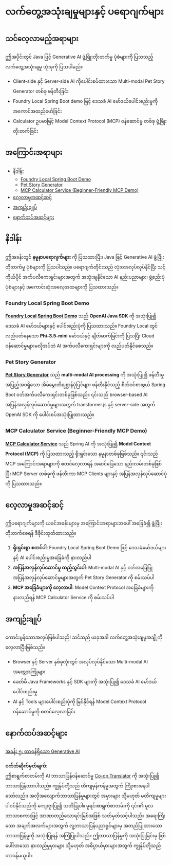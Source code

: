 <!--
CO_OP_TRANSLATOR_METADATA:
{
  "original_hash": "14c0a61ecc1cd2012a9c129236dfdf71",
  "translation_date": "2025-07-29T10:27:48+00:00",
  "source_file": "04-PracticalSamples/README.md",
  "language_code": "my"
}
-->
# လက်တွေ့အသုံးချမှုများနှင့် ပရောဂျက်များ

## သင်လေ့လာမည့်အရာများ
ဤအပိုင်းတွင် Java ဖြင့် Generative AI ဖွံ့ဖြိုးတိုးတက်မှု ပုံစံများကို ပြသသည့် လက်တွေ့အသုံးချမှု သုံးခုကို ပြသပါမည်။
- Client-side နှင့် Server-side AI ကိုပေါင်းစပ်ထားသော Multi-modal Pet Story Generator တစ်ခု ဖန်တီးခြင်း
- Foundry Local Spring Boot demo ဖြင့် ဒေသခံ AI မော်ဒယ်ပေါင်းစည်းမှုကို အကောင်အထည်ဖော်ခြင်း
- Calculator ဥပမာဖြင့် Model Context Protocol (MCP) ဝန်ဆောင်မှု တစ်ခု ဖွံ့ဖြိုးတိုးတက်ခြင်း

## အကြောင်းအရာများ

- [နိဒါန်း](../../../04-PracticalSamples)
  - [Foundry Local Spring Boot Demo](../../../04-PracticalSamples)
  - [Pet Story Generator](../../../04-PracticalSamples)
  - [MCP Calculator Service (Beginner-Friendly MCP Demo)](../../../04-PracticalSamples)
- [လေ့လာမှုအဆင့်ဆင့်](../../../04-PracticalSamples)
- [အကျဉ်းချုပ်](../../../04-PracticalSamples)
- [နောက်ထပ်အဆင့်များ](../../../04-PracticalSamples)

## နိဒါန်း

ဤအခန်းတွင် **နမူနာပရောဂျက်များ** ကို ပြသထားပြီး၊ Java ဖြင့် Generative AI ဖွံ့ဖြိုးတိုးတက်မှု ပုံစံများကို ပြသပါသည်။ ပရောဂျက်တိုင်းသည် လုံးဝအလုပ်လုပ်နိုင်ပြီး သင့်ကိုယ်ပိုင် အက်ပလီကေးရှင်းများအတွက် အသုံးချနိုင်သော AI နည်းပညာများ၊ ဖွဲ့စည်းပုံပုံစံများနှင့် အကောင်းဆုံးအလေ့အထများကို ပြသထားသည်။

### Foundry Local Spring Boot Demo

**[Foundry Local Spring Boot Demo](foundrylocal/README.md)** သည် **OpenAI Java SDK** ကို အသုံးပြု၍ ဒေသခံ AI မော်ဒယ်များနှင့် ပေါင်းစည်းပုံကို ပြသထားသည်။ Foundry Local တွင် လည်ပတ်နေသော **Phi-3.5-mini** မော်ဒယ်နှင့် ချိတ်ဆက်ခြင်းကို ပြသပြီး Cloud ဝန်ဆောင်မှုများမလိုအပ်ဘဲ AI အက်ပလီကေးရှင်းများကို လည်ပတ်နိုင်စေသည်။

### Pet Story Generator

**[Pet Story Generator](petstory/README.md)** သည် **multi-modal AI processing** ကို အသုံးပြု၍ ဖန်တီးမှုအပြည့်အဝရှိသော အိမ်မွေးတိရစ္ဆာန်ပုံပြင်များ ဖန်တီးနိုင်သည့် စိတ်ဝင်စားဖွယ် Spring Boot ဝဘ်အက်ပလီကေးရှင်းတစ်ခုဖြစ်သည်။ ၎င်းသည် browser-based AI အပြန်အလှန်လုပ်ဆောင်မှုများအတွက် transformer.js နှင့် server-side အတွက် OpenAI SDK ကို ပေါင်းစပ်အသုံးပြုထားသည်။

### MCP Calculator Service (Beginner-Friendly MCP Demo)

**[MCP Calculator Service](calculator/README.md)** သည် Spring AI ကို အသုံးပြု၍ **Model Context Protocol (MCP)** ကို ပြသထားသည့် ရိုးရှင်းသော နမူနာတစ်ခုဖြစ်သည်။ ၎င်းသည် MCP အကြောင်းအရာများကို စတင်လေ့လာရန် အဆင်ပြေသော နည်းလမ်းတစ်ခုဖြစ်ပြီး MCP Server တစ်ခုကို ဖန်တီးကာ MCP Clients များနှင့် အပြန်အလှန်လုပ်ဆောင်ပုံကို ပြသထားသည်။

## လေ့လာမှုအဆင့်ဆင့်

ဤပရောဂျက်များကို ယခင်အခန်းများမှ အကြောင်းအရာများအပေါ် အခြေခံ၍ ဖွံ့ဖြိုးတိုးတက်စေရန် ဒီဇိုင်းထုတ်ထားသည်။

1. **ရိုးရှင်းစွာ စတင်ပါ**: Foundry Local Spring Boot Demo ဖြင့် ဒေသခံမော်ဒယ်များနှင့် AI ပေါင်းစည်းမှုအခြေခံကို နားလည်ပါ
2. **အပြန်အလှန်လုပ်ဆောင်မှု ထည့်သွင်းပါ**: Multi-modal AI နှင့် ဝဘ်အခြေပြု အပြန်အလှန်လုပ်ဆောင်မှုများအတွက် Pet Story Generator ကို စမ်းသပ်ပါ
3. **MCP အခြေခံများကို လေ့လာပါ**: Model Context Protocol အခြေခံများကို နားလည်ရန် MCP Calculator Service ကို စမ်းသပ်ပါ

## အကျဉ်းချုပ်

ကောင်းမွန်သောအလုပ်ဖြစ်ပါသည်! သင်သည် ယခုအခါ လက်တွေ့အသုံးချမှုအချို့ကို လေ့လာပြီးဖြစ်သည်။

- Browser နှင့် Server နှစ်ခုလုံးတွင် အလုပ်လုပ်နိုင်သော Multi-modal AI အတွေ့အကြုံများ
- ခေတ်မီ Java Frameworks နှင့် SDK များကို အသုံးပြု၍ ဒေသခံ AI မော်ဒယ်ပေါင်းစည်းမှု
- AI နှင့် Tools များပေါင်းစည်းပုံကို မြင်နိုင်ရန် Model Context Protocol ဝန်ဆောင်မှုကို စတင်လေ့လာခြင်း

## နောက်ထပ်အဆင့်များ

[အခန်း ၅: တာဝန်ရှိသော Generative AI](../05-ResponsibleGenAI/README.md)

**ဝက်ဘ်ဆိုက်မှတ်ချက်**:  
ဤစာရွက်စာတမ်းကို AI ဘာသာပြန်ဝန်ဆောင်မှု [Co-op Translator](https://github.com/Azure/co-op-translator) ကို အသုံးပြု၍ ဘာသာပြန်ထားပါသည်။ ကျွန်ုပ်တို့သည် တိကျမှန်ကန်မှုအတွက် ကြိုးစားနေပါသော်လည်း၊ အလိုအလျောက်ဘာသာပြန်မှုများတွင် အမှားများ သို့မဟုတ် မတိကျမှုများ ပါဝင်နိုင်သည်ကို ကျေးဇူးပြု၍ သတိပြုပါ။ မူရင်းစာရွက်စာတမ်းကို ၎င်း၏ မူလဘာသာစကားဖြင့် အာဏာတည်သောရင်းမြစ်အဖြစ် သတ်မှတ်သင့်ပါသည်။ အရေးကြီးသော အချက်အလက်များအတွက် လူ့ဘာသာပြန်ပညာရှင်များမှ အတည်ပြုထားသော ဘာသာပြန်မှုကို အသုံးပြုရန် အကြံပြုပါသည်။ ဤဘာသာပြန်မှုကို အသုံးပြုခြင်းမှ ဖြစ်ပေါ်လာသော နားလည်မှုမှားများ သို့မဟုတ် အဓိပ္ပာယ်မှားများအတွက် ကျွန်ုပ်တို့သည် တာဝန်မယူပါ။